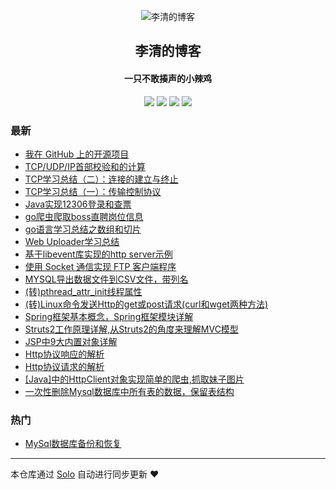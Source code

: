 <p align="center"><img alt="李清的博客" src="http://liqing.info/images/my_logo.png"></p><h2 align="center">
李清的博客
</h2>

<h4 align="center">一只不敢揍声的小辣鸡</h4>
<p align="center"><a title="李清的博客" target="_blank" href="https://github.com/liqing455/solo-blog"><img src="https://img.shields.io/github/last-commit/liqing455/solo-blog.svg?style=flat-square&color=FF9900"></a>
<a title="GitHub repo size in bytes" target="_blank" href="https://github.com/liqing455/solo-blog"><img src="https://img.shields.io/github/repo-size/liqing455/solo-blog.svg?style=flat-square"></a>
<a title="Solo Version" target="_blank" href="https://github.com/b3log/solo/releases"><img src="https://img.shields.io/badge/solo-3.6.4-f1e05a.svg?style=flat-square&color=blueviolet"></a>
<a title="Hits" target="_blank" href="https://github.com/b3log/hits"><img src="https://hits.b3log.org/liqing455/solo-blog.svg"></a></p>

### 最新

* [我在 GitHub 上的开源项目](http://www.liqing.info/liqing_blog/my-github-repos)
* [TCP/UDP/IP首部校验和的计算](http://www.liqing.info/liqing_blog/articles/2019/09/04/1567583588708.html)
* [TCP学习总结（二）：连接的建立与终止](http://www.liqing.info/liqing_blog/articles/2019/09/02/1567425259079.html)
* [TCP学习总结（一）：传输控制协议](http://www.liqing.info/liqing_blog/articles/2019/09/02/1567410167195.html)
* [Java实现12306登录和查票](http://www.liqing.info/liqing_blog/articles/2019/08/15/1566540982874.html)
* [go爬虫爬取boss直聘岗位信息](http://www.liqing.info/liqing_blog/articles/2019/07/25/1566534021600.html)
* [ go语言学习总结之数组和切片](http://www.liqing.info/liqing_blog/articles/2019/07/11/1566533772553.html)
* [ Web Uploader学习总结](http://www.liqing.info/liqing_blog/articles/2018/12/14/1566533647865.html)
* [基于libevent库实现的http server示例](http://www.liqing.info/liqing_blog/articles/2018/08/31/1566533072126.html)
* [使用 Socket 通信实现 FTP 客户端程序](http://www.liqing.info/liqing_blog/articles/2018/08/22/1566532603707.html)
* [MYSQL导出数据文件到CSV文件，带列名](http://www.liqing.info/liqing_blog/articles/2018/08/22/1566531728864.html)
* [(转)pthread_attr_init线程属性](http://www.liqing.info/liqing_blog/articles/2018/08/21/1566531676412.html)
* [(转)Linux命令发送Http的get或post请求(curl和wget两种方法)](http://www.liqing.info/liqing_blog/articles/2018/08/14/1566530630667.html)
* [Spring框架基本概念，Spring框架模块详解](http://www.liqing.info/liqing_blog/articles/2017/07/23/1566529879273.html)
* [Struts2工作原理详解,从Struts2的角度来理解MVC模型](http://www.liqing.info/liqing_blog/articles/2017/06/26/1566529628280.html)
* [JSP中9大内置对象详解](http://www.liqing.info/liqing_blog/articles/2017/06/18/1566476510473.html)
* [Http协议响应的解析](http://www.liqing.info/liqing_blog/articles/2017/06/10/1566476026117.html)
* [Http协议请求的解析](http://www.liqing.info/liqing_blog/articles/2017/05/30/1566475714790.html)
* [[Java]中的HttpClient对象实现简单的爬虫,抓取妹子图片](http://www.liqing.info/liqing_blog/articles/2017/05/24/1566474539794.html)
* [一次性删除Mysql数据库中所有表的数据，保留表结构](http://www.liqing.info/liqing_blog/articles/2017/02/22/1566469212235.html)

### 热门

* [MySql数据库备份和恢复](http://www.liqing.info/liqing_blog/articles/2017/05/21/1566468251780.html)



---

本仓库通过 [Solo](https://github.com/b3log/solo) 自动进行同步更新 ❤️ 